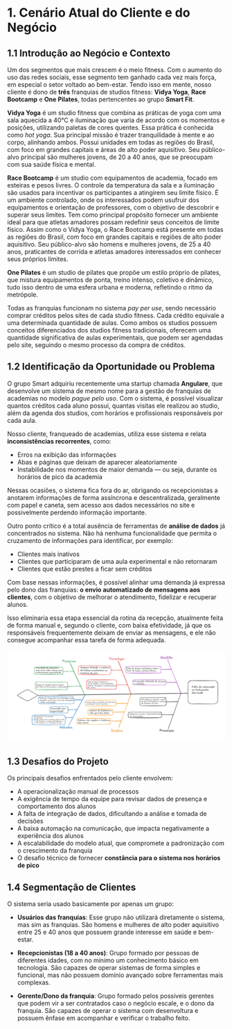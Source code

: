 # 1. Cenário Atual do Cliente e do Negócio

## 1.1 Introdução ao Negócio e Contexto

Um dos segmentos que mais crescem é o meio fitness. Com o aumento do uso das redes sociais, esse segmento tem ganhado cada vez mais força, em especial o setor voltado ao bem-estar. Tendo isso em mente, nosso cliente é dono de **três** franquias de studios fitness: **Vidya Yoga**, **Race Bootcamp** e **One Pilates**, todas pertencentes ao grupo **Smart Fit**.

**Vidya Yoga** é um studio fitness que combina as práticas de yoga com uma sala aquecida a 40°C e iluminação que varia de acordo com os momentos e posições, utilizando paletas de cores quentes. Essa prática é conhecida como *hot yoga*. Sua principal missão é trazer tranquilidade à mente e ao corpo, alinhando ambos. Possui unidades em todas as regiões do Brasil, com foco em grandes capitais e áreas de alto poder aquisitivo. Seu público-alvo principal são mulheres jovens, de 20 a 40 anos, que se preocupam com sua saúde física e mental.

**Race Bootcamp** é um studio com equipamentos de academia, focado em esteiras e pesos livres. O controle da temperatura da sala e a iluminação são usados para incentivar os participantes a atingirem seu limite físico. É um ambiente controlado, onde os interessados podem usufruir dos equipamentos e orientação de professores, com o objetivo de descobrir e superar seus limites. Tem como principal propósito fornecer um ambiente ideal para que atletas amadores possam redefinir seus conceitos de limite físico. Assim como o Vidya Yoga, o Race Bootcamp está presente em todas as regiões do Brasil, com foco em grandes capitais e regiões de alto poder aquisitivo. Seu público-alvo são homens e mulheres jovens, de 25 a 40 anos, praticantes de corrida e atletas amadores interessados em conhecer seus próprios limites.

**One Pilates** é um studio de pilates que propõe um estilo próprio de pilates, que mistura equipamentos de ponta, treino intenso, coletivo e dinâmico, tudo isso dentro de uma esfera urbana e moderna, refletindo o ritmo da metrópole.

Todas as franquias funcionam no sistema *pay per use*, sendo necessário comprar créditos pelos sites de cada studio fitness. Cada crédito equivale a uma determinada quantidade de aulas. Como ambos os studios possuem conceitos diferenciados dos studios fitness tradicionais, oferecem uma quantidade significativa de aulas experimentais, que podem ser agendadas pelo site, seguindo o mesmo processo da compra de créditos.

## 1.2 Identificação da Oportunidade ou Problema

O grupo Smart adquiriu recentemente uma startup chamada **Angulare**, que desenvolve um sistema de mesmo nome para a gestão de franquias de academias no modelo *pague pelo uso*. Com o sistema, é possível visualizar quantos créditos cada aluno possui, quantas visitas ele realizou ao studio, além da agenda dos studios, com horários e profissionais responsáveis por cada aula.

Nosso cliente, franqueado de academias, utiliza esse sistema e relata **inconsistências recorrentes**, como:

- Erros na exibição das informações
- Abas e páginas que deixam de aparecer aleatoriamente
- Instabilidade nos momentos de maior demanda — ou seja, durante os horários de pico da academia

Nessas ocasiões, o sistema fica fora do ar, obrigando os recepcionistas a anotarem informações de forma assíncrona e descentralizada, geralmente com papel e caneta, sem acesso aos dados necessários no site e possivelmente perdendo informação importante.

Outro ponto crítico é a total ausência de ferramentas de **análise de dados** já concentrados no sistema. Não há nenhuma funcionalidade que permita o cruzamento de informações para identificar, por exemplo:

- Clientes mais inativos
- Clientes que participaram de uma aula experimental e não retornaram
- Clientes que estão prestes a ficar sem créditos

Com base nessas informações, é possível alinhar uma demanda já expressa pelo dono das franquias: **o envio automatizado de mensagens aos clientes**, com o objetivo de melhorar o atendimento, fidelizar e recuperar alunos.

Isso eliminaria essa etapa essencial da rotina da recepção, atualmente feita de forma manual e, segundo o cliente, com baixa efetividade, já que os responsáveis frequentemente deixam de enviar as mensagens, e ele não consegue acompanhar essa tarefa de forma adequada.

![Diagrama de Causa e Efeito](../images/fishBone2.png)


## 1.3 Desafios do Projeto

Os principais desafios enfrentados pelo cliente envolvem:

- A operacionalização manual de processos
- A exigência de tempo da equipe para revisar dados de presença e comportamento dos alunos
- A falta de integração de dados, dificultando a análise e tomada de decisões
- A baixa automação na comunicação, que impacta negativamente a experiência dos alunos
- A escalabilidade do modelo atual, que compromete a padronização com o crescimento da franquia
- O desafio técnico de fornecer **constância para o sistema nos horários de pico**

## 1.4 Segmentação de Clientes

O sistema seria usado basicamente por apenas um grupo:

- **Usuários das franquias**: Esse grupo não utilizará diretamente o sistema, mas sim as franquias. São homens e mulheres de alto poder aquisitivo entre 25 e 40 anos que possuem grande interesse em saúde e bem-estar.

- **Recepcionistas (18 a 40 anos)**: Grupo formado por pessoas de diferentes idades, com no mínimo um conhecimento básico em tecnologia. São capazes de operar sistemas de forma simples e funcional, mas não possuem domínio avançado sobre ferramentas mais complexas.

- **Gerente/Dono da franquia**: Grupo formado pelos possíveis gerentes que podem vir a ser contratados caso o negócio escale, e o dono da franquia. São capazes de operar o sistema com desenvoltura e possuem ênfase em acompanhar e verificar o trabalho feito.
